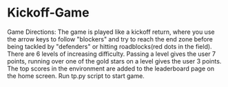 # Kickoff-Game
Game Directions: The game is played like a kickoff return, where you use the arrow keys to follow "blockers" and try to reach the end zone before being tackled by "defenders" or hitting roadblocks(red dots in the field). There are 6 levels of increasing difficulty. Passing a level gives the user 7 points, running over one of the gold stars on a level gives the user 3 points. The top scores in the environment are added to the leaderboard page on the home screen.
Run tp.py script to start game.

